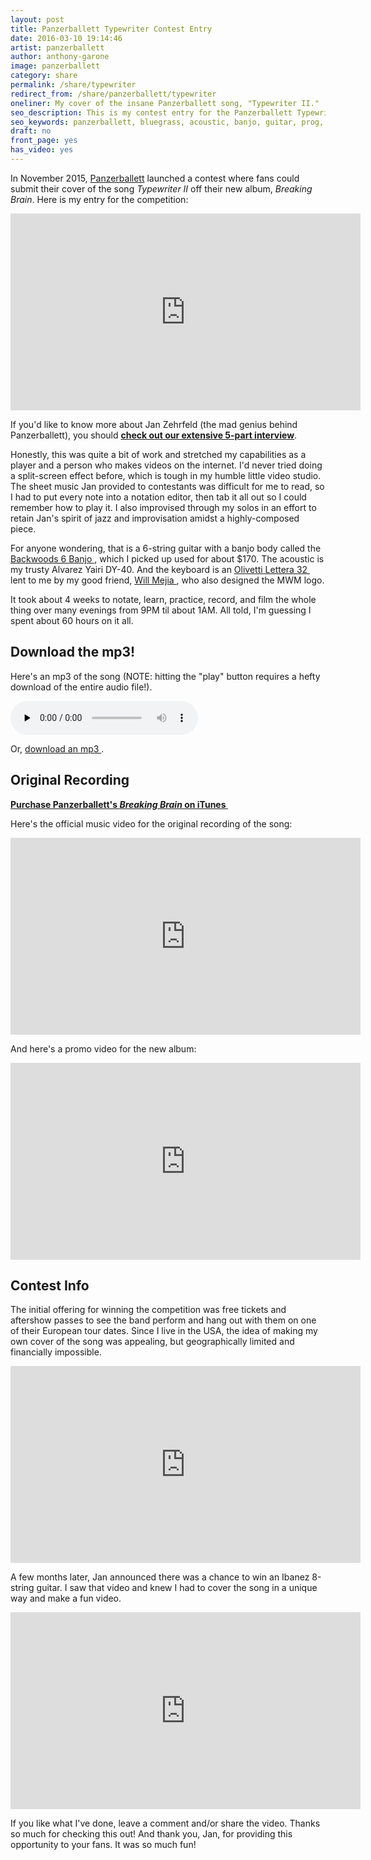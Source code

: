 ```yaml
---
layout: post
title: Panzerballett Typewriter Contest Entry
date: 2016-03-10 19:14:46
artist: panzerballett
author: anthony-garone
image: panzerballett
category: share
permalink: /share/typewriter
redirect_from: /share/panzerballett/typewriter
oneliner: My cover of the insane Panzerballett song, "Typewriter II."
seo_description: This is my contest entry for the Panzerballett Typewriter II cover contest.
seo_keywords: panzerballett, bluegrass, acoustic, banjo, guitar, prog, metal
draft: no
front_page: yes
has_video: yes
---
```

In November 2015, [Panzerballett](/discover/panzerballett) launched a contest where fans could submit their cover of the song *Typewriter II* off their new album, *Breaking Brain*. Here is my entry for the competition:

<div class="video-wrapper"><iframe width="560" height="315" src="https://www.youtube.com/embed/HRdk3HoknWk" frameborder="0" allowfullscreen></iframe></div>

If you'd like to know more about Jan Zehrfeld (the mad genius behind Panzerballett), you should **[check out our extensive 5-part interview](/interview/jan-zehrfeld)**.

Honestly, this was quite a bit of work and stretched my capabilities as a player and a person who makes videos on the internet. I'd never tried doing a split-screen effect before, which is tough in my humble little video studio. The sheet music Jan provided to contestants was difficult for me to read, so I had to put every note into a notation editor, then tab it all out so I could remember how to play it. I also improvised through my solos in an effort to retain Jan's spirit of jazz and improvisation amidst a highly-composed piece.

For anyone wondering, that is a 6-string guitar with a banjo body called the [Backwoods 6 Banjo&nbsp;<i class="non-mwm fa fa-external-link-square"></i>](http://www.deanguitars.com/query?upc=819998000554), which I picked up used for about $170. The acoustic is my trusty Alvarez Yairi DY-40. And the keyboard is an [Olivetti Lettera 32&nbsp;<i class="non-mwm fa fa-external-link-square"></i>](https://en.wikipedia.org/wiki/Olivetti_Lettera_32) lent to me by my good friend, [Will Mejia&nbsp;<i class="non-mwm fa fa-external-link-square"></i>](http://elevatingideas.com), who also designed the MWM logo.

It took about 4 weeks to notate, learn, practice, record, and film the whole thing over many evenings from 9PM til about 1AM. All told, I'm guessing I spent about 60 hours on it all.

## Download the mp3!

Here's an mp3 of the song (NOTE: hitting the "play" button requires a hefty download of the entire audio file!).

<p><audio src="http://audio.makeweirdmusic.com/share/typewriter/makeweirdmusic-typewriter.mp3" controls preload="none" /></p>

Or, [download an mp3&nbsp;<i class="non-mwm fa fa-external-link-square"></i>](http://audio.makeweirdmusic.com/share/typewriter/makeweirdmusic-typewriter.mp3).

## Original Recording

**[Purchase Panzerballett's *Breaking Brain* on iTunes&nbsp;<i class="non-mwm fa fa-external-link-square"></i>](https://itunes.apple.com/us/album/breaking-brain/id1043463853)**

Here's the official music video for the original recording of the song:

<div class="video-wrapper"><iframe width="560" height="315" src="https://www.youtube.com/embed/5OGoftbnqLM?rel=0" frameborder="0" allowfullscreen></iframe></div>

And here's a promo video for the new album:

<div class="video-wrapper"><iframe width="560" height="315" src="https://www.youtube.com/embed/bEdh3IjJ9Gk?rel=0" frameborder="0" allowfullscreen></iframe></div>

## Contest Info

The initial offering for winning the competition was free tickets and aftershow passes to see the band perform and hang out with them on one of their European tour dates. Since I live in the USA, the idea of making my own cover of the song was appealing, but geographically limited and financially impossible.

<div class="video-wrapper"><iframe width="560" height="315" src="https://www.youtube.com/embed/Isvjirm1K8M?rel=0" frameborder="0" allowfullscreen></iframe></div>

A few months later, Jan announced there was a chance to win an Ibanez 8-string guitar. I saw that video and knew I had to cover the song in a unique way and make a fun video.

<div class="video-wrapper"><iframe width="560" height="315" src="https://www.youtube.com/embed/RbtWb6edQJ8?rel=0" frameborder="0" allowfullscreen></iframe></div>

If you like what I've done, leave a comment and/or share the video. Thanks so much for checking this out! And thank you, Jan, for providing this opportunity to your fans. It was so much fun!
